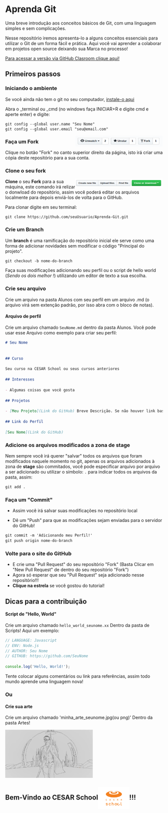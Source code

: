 # Aprenda Git
Uma breve introdução aos conceitos básicos de Git, com uma linguagem simples e sem complicações.

Nesse repositório iremos apresenta-lo a alguns conceitos essenciais para utilizar o Git de um forma fácil e prática. Aqui você vai aprender a colaborar em projetos open source deixando sua Marca no processo!

[Para acessar a versão via GitHub Clasroom clique aqui!](via-classroom.md)

## Primeiros passos

### Iniciando o ambiente

Se você ainda não tem o git no seu computador, [instale-o aqui](https://git-scm.com/downloads)

Abra o _terminal ou _cmd (no windows faça INICIAR+R e digite cmd e aperte enter) e digite:

```
git config --global user.name "Seu Nome"
git config --global user.email "seu@email.com"
```

<img align="right" width="280" src="assets/fork.png" alt="fork este repositorio" />

### Faça um Fork

Clique no botão "Fork" no canto superior direito da página, isto irá criar uma cópia deste repositório para a sua conta.

### Clone o seu fork

<img align="right" width="280" src="assets/clone.png" alt="clone este repositorio" />

**Clone** o seu **Fork** para a sua máquina, este comando irá relizar o donwload do repositório, assim você poderá editar os arquivos localmente para depois enviá-los de volta para o GitHub.

Para clonar digite em seu terminal:

```
git clone https://github.com/seuUsuario/Aprenda-Git.git

```

### Crie um Branch

Um **branch** é uma ramificação do repositório inicial ele serve como uma forma de adicionar novidades sem modificar o código "Principal do projeto".

```markdown
git checkout -b nome-do-branch
```

Faça suas modificações adicionando seu perfil ou o script de hello world (_Sendo os dois melhor !_) utilizando um editor de texto a sua escolha.
### Crie seu arquivo

Crie um arquivo na pasta Alunos com seu perfil em um arquivo .md (o arquivo virá sem extenção padrão, por isso abra com o bloco de notas).

#### Arquivo de perfil

Crie um arquivo chamado `SeuNome.md` dentro da pasta Alunos. Você pode usar esse Arquivo como exemplo para criar seu perfil:

```markdown
# Seu Nome


## Curso

Seu curso na CESAR School ou seus cursos anteriores

## Interesses

- Algumas coisas que você gosta

## Projetos

- [Meu Projeto](Link do GitHub) Breve Descrição. Se não houver link basta contar o que você fez !

## Link do Perfil

[Seu Nome](Link do GitHub)
```

### Adicione os arquivos modificados a zona de stage

Nem sempre você irá querer "salvar" todos os arquivos que foram modificados naquele momento no git, apenas os arquivos adicionados à zona de **stage** são commitados, você pode especificar arquivo por arquivo a ser adicionado ou utilizar o símbolo: `.` para indicar todos os arquivos da pasta, assim:

``` markdown
git add .
```

### Faça um "Commit"

- Assim você irá salvar suas modificações no repositório local

- Dê um "Push" para que as modificações sejam enviadas para o servidor do GitHub!

```markdown
git commit -m 'Adicionando meu Perfil!'
git push origin nome-do-branch
```
### Volte para o site do GitHub

* E crie uma "Pull Request" do seu repositório "Fork" (Basta Clicar em "New Pull Request" de dentro do seu repositório "Fork")
* Agora só esperar que seu "Pull Request" seja adicionado nesse repositório!!!
* __Clique na estrela__ se você gostou do tutorial!

## Dicas para a contribuição

#### Script de "Hello, World" 

Crie um arquivo chamado `hello_world_seunome.xx` Dentro da pasta de Scripts! Aqui um exemplo:

```Javascript
// LANGUAGE: Javascript
// ENV: Node.js
// AUTHOR: Seu Nome
// GITHUB: https://github.com/SeuNome

console.log('Hello, World!');
```

Tente colocar alguns comentários ou link para referências, assim todo mundo aprende uma linguagem nova!

### Ou


#### Crie sua arte
Crie um arquivo chamado 'minha_arte_seunome.jpg(ou png)' Dentro da pasta Artes!

<img align="center" width="280" src="assets/14720466_1205743199496959_8812634110673377690_n.jpg" alt="Exemplo de arte" />


## Bem-Vindo ao CESAR School<img align="center" width="100" src="assets/School.png" alt="School Logo" />!!!
